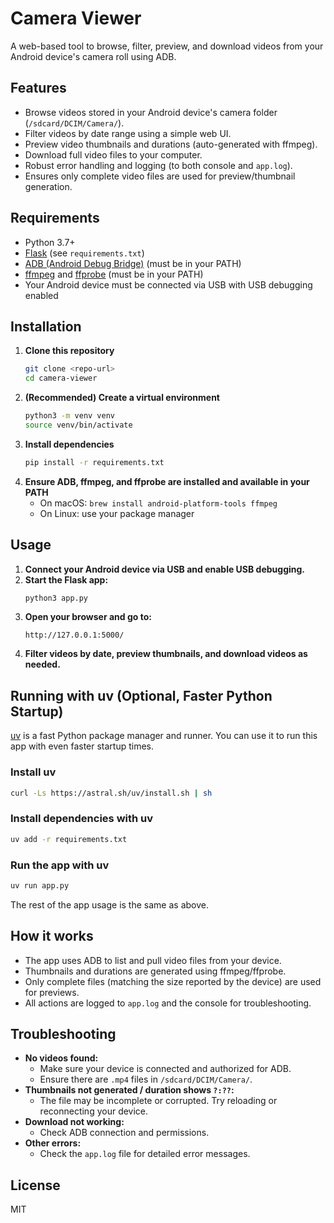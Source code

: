 # Camera Viewer

A web-based tool to browse, filter, preview, and download videos from your Android device's camera roll using ADB.

## Features
- Browse videos stored in your Android device's camera folder (`/sdcard/DCIM/Camera/`).
- Filter videos by date range using a simple web UI.
- Preview video thumbnails and durations (auto-generated with ffmpeg).
- Download full video files to your computer.
- Robust error handling and logging (to both console and `app.log`).
- Ensures only complete video files are used for preview/thumbnail generation.

## Requirements
- Python 3.7+
- [Flask](https://flask.palletsprojects.com/) (see `requirements.txt`)
- [ADB (Android Debug Bridge)](https://developer.android.com/tools/adb) (must be in your PATH)
- [ffmpeg](https://ffmpeg.org/) and [ffprobe](https://ffmpeg.org/ffprobe.html) (must be in your PATH)
- Your Android device must be connected via USB with USB debugging enabled

## Installation
1. **Clone this repository**
   ```sh
   git clone <repo-url>
   cd camera-viewer
   ```
2. **(Recommended) Create a virtual environment**
   ```sh
   python3 -m venv venv
   source venv/bin/activate
   ```
3. **Install dependencies**
   ```sh
   pip install -r requirements.txt
   ```
4. **Ensure ADB, ffmpeg, and ffprobe are installed and available in your PATH**
   - On macOS: `brew install android-platform-tools ffmpeg`
   - On Linux: use your package manager

## Usage
1. **Connect your Android device via USB and enable USB debugging.**
2. **Start the Flask app:**
   ```sh
   python3 app.py
   ```
3. **Open your browser and go to:**
   ```
   http://127.0.0.1:5000/
   ```
4. **Filter videos by date, preview thumbnails, and download videos as needed.**

## Running with uv (Optional, Faster Python Startup)
[uv](https://github.com/astral-sh/uv) is a fast Python package manager and runner. You can use it to run this app with even faster startup times.

### Install uv
```sh
curl -Ls https://astral.sh/uv/install.sh | sh
```

### Install dependencies with uv
```sh
uv add -r requirements.txt
```

### Run the app with uv
```sh
uv run app.py
```

The rest of the app usage is the same as above.

## How it works
- The app uses ADB to list and pull video files from your device.
- Thumbnails and durations are generated using ffmpeg/ffprobe.
- Only complete files (matching the size reported by the device) are used for previews.
- All actions are logged to `app.log` and the console for troubleshooting.

## Troubleshooting
- **No videos found:**
  - Make sure your device is connected and authorized for ADB.
  - Ensure there are `.mp4` files in `/sdcard/DCIM/Camera/`.
- **Thumbnails not generated / duration shows `?:??`:**
  - The file may be incomplete or corrupted. Try reloading or reconnecting your device.
- **Download not working:**
  - Check ADB connection and permissions.
- **Other errors:**
  - Check the `app.log` file for detailed error messages.

## License
MIT
